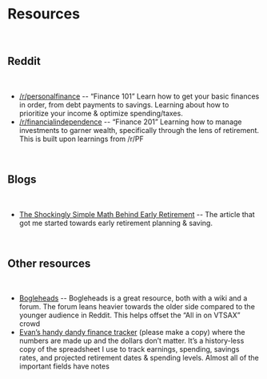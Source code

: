 # Resources

&nbsp;  

## Reddit

&nbsp;  

- [/r/personalfinance](http://reddit.com/r/personalfinance) -- “Finance 101” Learn how to get your basic finances in order, from debt payments to savings. Learning about how to prioritize your income & optimize spending/taxes.
- [/r/financialindependence](http://reddit.com/r/financialindependence) -- “Finance 201” Learning how to manage investments to garner wealth, specifically through the lens of retirement. This is built upon learnings from /r/PF

&nbsp;  

## Blogs

&nbsp;  

- [The Shockingly Simple Math Behind Early Retirement](https://www.mrmoneymustache.com/2012/01/13/the-shockingly-simple-math-behind-early-retirement/) -- The article that got me started towards early retirement planning & saving.

&nbsp;  

## Other resources

&nbsp;  

- [Bogleheads](https://www.bogleheads.org/wiki/Getting_started) -- Bogleheads is a great resource, both with a wiki and a forum. The forum leans heavier towards the older side compared to the younger audience in Reddit. This helps offset the “All in on VTSAX” crowd
- [Evan’s handy dandy finance tracker](https://docs.google.com/spreadsheets/d/1u-xqeYrjJn7VwqP6VyHh-phLlXgwebR8BjTIK7rbID0/edit#gid=1593304316) (please make a copy) where the numbers are made up and the dollars don’t matter. It’s a history-less copy of the spreadsheet I use to track earnings, spending, savings rates, and projected retirement dates & spending levels. Almost all of the important fields have notes